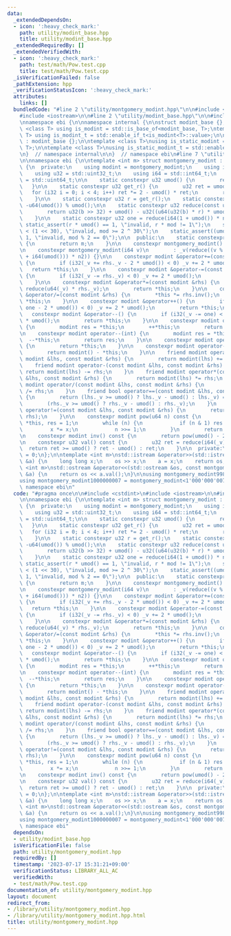 ```yaml
---
data:
  _extendedDependsOn:
  - icon: ':heavy_check_mark:'
    path: utility/modint_base.hpp
    title: utility/modint_base.hpp
  _extendedRequiredBy: []
  _extendedVerifiedWith:
  - icon: ':heavy_check_mark:'
    path: test/math/Pow.test.cpp
    title: test/math/Pow.test.cpp
  _isVerificationFailed: false
  _pathExtension: hpp
  _verificationStatusIcon: ':heavy_check_mark:'
  attributes:
    links: []
  bundledCode: "#line 2 \"utility/montgomery_modint.hpp\"\n\n#include <cstdint>\n\
    #include <iostream>\n\n#line 2 \"utility/modint_base.hpp\"\n\n#include <type_traits>\n\
    \nnamespace ebi {\n\nnamespace internal {\n\nstruct modint_base {};\n\ntemplate\
    \ <class T> using is_modint = std::is_base_of<modint_base, T>;\ntemplate <class\
    \ T> using is_modint_t = std::enable_if_t<is_modint<T>::value>;\n\nstruct static_modint_base\
    \ : modint_base {};\n\ntemplate <class T>\nusing is_static_modint = std::is_base_of<internal::static_modint_base,\
    \ T>;\n\ntemplate <class T>\nusing is_static_modint_t = std::enable_if_t<is_static_modint<T>::value>;\n\
    \n}  // namespace internal\n\n}  // namespace ebi\n#line 7 \"utility/montgomery_modint.hpp\"\
    \n\nnamespace ebi {\n\ntemplate <int m> struct montgomery_modint : internal::static_modint_base\
    \ {\n  private:\n    using modint = montgomery_modint;\n    using i32 = std::int32_t;\n\
    \    using u32 = std::uint32_t;\n    using i64 = std::int64_t;\n    using u64\
    \ = std::uint64_t;\n\n    static constexpr u32 umod() {\n        return m;\n \
    \   }\n\n    static constexpr u32 get_r() {\n        u32 ret = umod();\n     \
    \   for (i32 i = 0; i < 4; i++) ret *= 2 - umod() * ret;\n        return ret;\n\
    \    }\n\n    static constexpr u32 r = get_r();\n    static constexpr u32 n2 =\
    \ -u64(umod()) % umod();\n\n    static constexpr u32 reduce(const u64 &b) {\n\
    \        return u32(b >> 32) + umod() - u32((u64(u32(b) * r) * umod()) >> 32);\n\
    \    }\n\n    static constexpr u32 one = reduce(i64(1 + umod()) * n2);\n\n   \
    \ static_assert(r * umod() == 1, \"invalid, r * mod != 1\");\n    static_assert(umod()\
    \ < (1 << 30), \"invalid, mod >= 2 ^ 30\");\n    static_assert((umod() & 1) ==\
    \ 1, \"invalid, mod % 2 == 0\");\n\n  public:\n    static constexpr int mod()\
    \ {\n        return m;\n    }\n\n    constexpr montgomery_modint() : _v(0) {}\n\
    \n    constexpr montgomery_modint(i64 v)\n        : _v(reduce((v % i64(umod())\
    \ + i64(umod())) * n2)) {}\n\n    constexpr modint &operator+=(const modint &rhs)\
    \ {\n        if (i32(_v += rhs._v - 2 * umod()) < 0) _v += 2 * umod();\n     \
    \   return *this;\n    }\n\n    constexpr modint &operator-=(const modint &rhs)\
    \ {\n        if (i32(_v -= rhs._v) < 0) _v += 2 * umod();\n        return *this;\n\
    \    }\n\n    constexpr modint &operator*=(const modint &rhs) {\n        _v =\
    \ reduce(u64(_v) * rhs._v);\n        return *this;\n    }\n\n    constexpr modint\
    \ &operator/=(const modint &rhs) {\n        *this *= rhs.inv();\n        return\
    \ *this;\n    }\n\n    constexpr modint &operator++() {\n        if (i32(_v +=\
    \ one - 2 * umod()) < 0) _v += 2 * umod();\n        return *this;\n    }\n\n \
    \   constexpr modint &operator--() {\n        if (i32(_v -= one) < 0) _v += 2\
    \ * umod();\n        return *this;\n    }\n\n    constexpr modint operator++(int)\
    \ {\n        modint res = *this;\n        ++*this;\n        return res;\n    }\n\
    \n    constexpr modint operator--(int) {\n        modint res = *this;\n      \
    \  --*this;\n        return res;\n    }\n\n    constexpr modint operator+() const\
    \ {\n        return *this;\n    }\n\n    constexpr modint operator-() const {\n\
    \        return modint() - *this;\n    }\n\n    friend modint operator+(const\
    \ modint &lhs, const modint &rhs) {\n        return modint(lhs) += rhs;\n    }\n\
    \    friend modint operator-(const modint &lhs, const modint &rhs) {\n       \
    \ return modint(lhs) -= rhs;\n    }\n    friend modint operator*(const modint\
    \ &lhs, const modint &rhs) {\n        return modint(lhs) *= rhs;\n    }\n    friend\
    \ modint operator/(const modint &lhs, const modint &rhs) {\n        return modint(lhs)\
    \ /= rhs;\n    }\n    friend bool operator==(const modint &lhs, const modint &rhs)\
    \ {\n        return (lhs._v >= umod() ? lhs._v - umod() : lhs._v) ==\n       \
    \        (rhs._v >= umod() ? rhs._v - umod() : rhs._v);\n    }\n    friend bool\
    \ operator!=(const modint &lhs, const modint &rhs) {\n        return !(lhs ==\
    \ rhs);\n    }\n\n    constexpr modint pow(u64 n) const {\n        modint x =\
    \ *this, res = 1;\n        while (n) {\n            if (n & 1) res *= x;\n   \
    \         x *= x;\n            n >>= 1;\n        }\n        return res;\n    }\n\
    \n    constexpr modint inv() const {\n        return pow(umod() - 2);\n    }\n\
    \n    constexpr u32 val() const {\n        u32 ret = reduce(i64(_v));\n      \
    \  return ret >= umod() ? ret - umod() : ret;\n    }\n\n  private:\n    u32 _v\
    \ = 0;\n};\n\ntemplate <int m>\nstd::istream &operator>>(std::istream &os, montgomery_modint<m>\
    \ &a) {\n    long long x;\n    os >> x;\n    a = x;\n    return os;\n}\ntemplate\
    \ <int m>\nstd::ostream &operator<<(std::ostream &os, const montgomery_modint<m>\
    \ &a) {\n    return os << a.val();\n}\n\nusing montgomery_modint998244353 = montgomery_modint<998244353>;\n\
    using montgomery_modint1000000007 = montgomery_modint<1'000'000'007>;\n\n}  //\
    \ namespace ebi\n"
  code: "#pragma once\n\n#include <cstdint>\n#include <iostream>\n\n#include \"../utility/modint_base.hpp\"\
    \n\nnamespace ebi {\n\ntemplate <int m> struct montgomery_modint : internal::static_modint_base\
    \ {\n  private:\n    using modint = montgomery_modint;\n    using i32 = std::int32_t;\n\
    \    using u32 = std::uint32_t;\n    using i64 = std::int64_t;\n    using u64\
    \ = std::uint64_t;\n\n    static constexpr u32 umod() {\n        return m;\n \
    \   }\n\n    static constexpr u32 get_r() {\n        u32 ret = umod();\n     \
    \   for (i32 i = 0; i < 4; i++) ret *= 2 - umod() * ret;\n        return ret;\n\
    \    }\n\n    static constexpr u32 r = get_r();\n    static constexpr u32 n2 =\
    \ -u64(umod()) % umod();\n\n    static constexpr u32 reduce(const u64 &b) {\n\
    \        return u32(b >> 32) + umod() - u32((u64(u32(b) * r) * umod()) >> 32);\n\
    \    }\n\n    static constexpr u32 one = reduce(i64(1 + umod()) * n2);\n\n   \
    \ static_assert(r * umod() == 1, \"invalid, r * mod != 1\");\n    static_assert(umod()\
    \ < (1 << 30), \"invalid, mod >= 2 ^ 30\");\n    static_assert((umod() & 1) ==\
    \ 1, \"invalid, mod % 2 == 0\");\n\n  public:\n    static constexpr int mod()\
    \ {\n        return m;\n    }\n\n    constexpr montgomery_modint() : _v(0) {}\n\
    \n    constexpr montgomery_modint(i64 v)\n        : _v(reduce((v % i64(umod())\
    \ + i64(umod())) * n2)) {}\n\n    constexpr modint &operator+=(const modint &rhs)\
    \ {\n        if (i32(_v += rhs._v - 2 * umod()) < 0) _v += 2 * umod();\n     \
    \   return *this;\n    }\n\n    constexpr modint &operator-=(const modint &rhs)\
    \ {\n        if (i32(_v -= rhs._v) < 0) _v += 2 * umod();\n        return *this;\n\
    \    }\n\n    constexpr modint &operator*=(const modint &rhs) {\n        _v =\
    \ reduce(u64(_v) * rhs._v);\n        return *this;\n    }\n\n    constexpr modint\
    \ &operator/=(const modint &rhs) {\n        *this *= rhs.inv();\n        return\
    \ *this;\n    }\n\n    constexpr modint &operator++() {\n        if (i32(_v +=\
    \ one - 2 * umod()) < 0) _v += 2 * umod();\n        return *this;\n    }\n\n \
    \   constexpr modint &operator--() {\n        if (i32(_v -= one) < 0) _v += 2\
    \ * umod();\n        return *this;\n    }\n\n    constexpr modint operator++(int)\
    \ {\n        modint res = *this;\n        ++*this;\n        return res;\n    }\n\
    \n    constexpr modint operator--(int) {\n        modint res = *this;\n      \
    \  --*this;\n        return res;\n    }\n\n    constexpr modint operator+() const\
    \ {\n        return *this;\n    }\n\n    constexpr modint operator-() const {\n\
    \        return modint() - *this;\n    }\n\n    friend modint operator+(const\
    \ modint &lhs, const modint &rhs) {\n        return modint(lhs) += rhs;\n    }\n\
    \    friend modint operator-(const modint &lhs, const modint &rhs) {\n       \
    \ return modint(lhs) -= rhs;\n    }\n    friend modint operator*(const modint\
    \ &lhs, const modint &rhs) {\n        return modint(lhs) *= rhs;\n    }\n    friend\
    \ modint operator/(const modint &lhs, const modint &rhs) {\n        return modint(lhs)\
    \ /= rhs;\n    }\n    friend bool operator==(const modint &lhs, const modint &rhs)\
    \ {\n        return (lhs._v >= umod() ? lhs._v - umod() : lhs._v) ==\n       \
    \        (rhs._v >= umod() ? rhs._v - umod() : rhs._v);\n    }\n    friend bool\
    \ operator!=(const modint &lhs, const modint &rhs) {\n        return !(lhs ==\
    \ rhs);\n    }\n\n    constexpr modint pow(u64 n) const {\n        modint x =\
    \ *this, res = 1;\n        while (n) {\n            if (n & 1) res *= x;\n   \
    \         x *= x;\n            n >>= 1;\n        }\n        return res;\n    }\n\
    \n    constexpr modint inv() const {\n        return pow(umod() - 2);\n    }\n\
    \n    constexpr u32 val() const {\n        u32 ret = reduce(i64(_v));\n      \
    \  return ret >= umod() ? ret - umod() : ret;\n    }\n\n  private:\n    u32 _v\
    \ = 0;\n};\n\ntemplate <int m>\nstd::istream &operator>>(std::istream &os, montgomery_modint<m>\
    \ &a) {\n    long long x;\n    os >> x;\n    a = x;\n    return os;\n}\ntemplate\
    \ <int m>\nstd::ostream &operator<<(std::ostream &os, const montgomery_modint<m>\
    \ &a) {\n    return os << a.val();\n}\n\nusing montgomery_modint998244353 = montgomery_modint<998244353>;\n\
    using montgomery_modint1000000007 = montgomery_modint<1'000'000'007>;\n\n}  //\
    \ namespace ebi"
  dependsOn:
  - utility/modint_base.hpp
  isVerificationFile: false
  path: utility/montgomery_modint.hpp
  requiredBy: []
  timestamp: '2023-07-17 15:31:21+09:00'
  verificationStatus: LIBRARY_ALL_AC
  verifiedWith:
  - test/math/Pow.test.cpp
documentation_of: utility/montgomery_modint.hpp
layout: document
redirect_from:
- /library/utility/montgomery_modint.hpp
- /library/utility/montgomery_modint.hpp.html
title: utility/montgomery_modint.hpp
---
```

